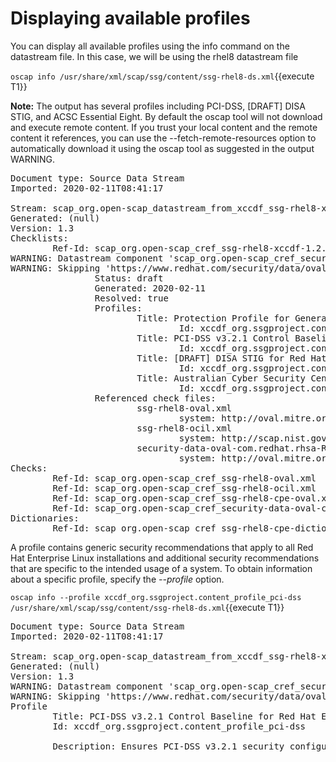 # Displaying available profiles 

You can display all available profiles using the info command on the datastream file. In this case, we will be using the rhel8 datastream file 

`oscap info /usr/share/xml/scap/ssg/content/ssg-rhel8-ds.xml`{{execute T1}}

__Note:__ The output has several profiles including PCI-DSS, [DRAFT] DISA STIG, and ACSC Essential Eight. By default the oscap tool will not 
download and execute remote content. If you trust your local content and the remote content it references, you can use the --fetch-remote-resources 
option to automatically download it using the oscap tool as suggested in the output WARNING. 

<pre class="file">
Document type: Source Data Stream
Imported: 2020-02-11T08:41:17

Stream: scap_org.open-scap_datastream_from_xccdf_ssg-rhel8-xccdf-1.2.xml
Generated: (null)
Version: 1.3
Checklists:
        Ref-Id: scap_org.open-scap_cref_ssg-rhel8-xccdf-1.2.xml
WARNING: Datastream component 'scap_org.open-scap_cref_security-data-oval-com.redhat.rhsa-RHEL8.xml' points out to the remote 'https://www.redhat.com/security/data/oval/com.redhat.rhsa-RHEL8.xml'. Use '--fetch-remote-resources' option to download it.
WARNING: Skipping 'https://www.redhat.com/security/data/oval/com.redhat.rhsa-RHEL8.xml' file which is referenced from datastream
                Status: draft
                Generated: 2020-02-11
                Resolved: true
                Profiles:
                        Title: Protection Profile for General Purpose Operating Systems
                                Id: xccdf_org.ssgproject.content_profile_ospp
                        Title: PCI-DSS v3.2.1 Control Baseline for Red Hat EnterpriseLinux 8
                                Id: xccdf_org.ssgproject.content_profile_pci-dss
                        Title: [DRAFT] DISA STIG for Red Hat Enterprise Linux 8
                                Id: xccdf_org.ssgproject.content_profile_stig
                        Title: Australian Cyber Security Centre (ACSC) Essential Eight
                                Id: xccdf_org.ssgproject.content_profile_e8
                Referenced check files:
                        ssg-rhel8-oval.xml
                                system: http://oval.mitre.org/XMLSchema/oval-definitions-5
                        ssg-rhel8-ocil.xml
                                system: http://scap.nist.gov/schema/ocil/2
                        security-data-oval-com.redhat.rhsa-RHEL8.xml
                                system: http://oval.mitre.org/XMLSchema/oval-definitions-5
Checks:
        Ref-Id: scap_org.open-scap_cref_ssg-rhel8-oval.xml
        Ref-Id: scap_org.open-scap_cref_ssg-rhel8-ocil.xml
        Ref-Id: scap_org.open-scap_cref_ssg-rhel8-cpe-oval.xml
        Ref-Id: scap_org.open-scap_cref_security-data-oval-com.redhat.rhsa-RHEL8.xml
Dictionaries:
        Ref-Id: scap_org.open-scap_cref_ssg-rhel8-cpe-dictionary.xml
</pre>

A profile contains generic security recommendations that apply to all Red Hat Enterprise Linux installations and additional security recommendations that are specific to the intended usage of a system. To obtain information about a specific profile, specify the *--profile* option.

`oscap info --profile xccdf_org.ssgproject.content_profile_pci-dss /usr/share/xml/scap/ssg/content/ssg-rhel8-ds.xml`{{execute T1}}

<pre class="file">
Document type: Source Data Stream
Imported: 2020-02-11T08:41:17

Stream: scap_org.open-scap_datastream_from_xccdf_ssg-rhel8-xccdf-1.2.xml
Generated: (null)
Version: 1.3
WARNING: Datastream component 'scap_org.open-scap_cref_security-data-oval-com.redhat.rhsa-RHEL8.xml' points out to the remote 'https://www.redhat.com/security/data/oval/com.redhat.rhsa-RHEL8.xml'. Use '--fetch-remote-resources' option to download it.
WARNING: Skipping 'https://www.redhat.com/security/data/oval/com.redhat.rhsa-RHEL8.xml' file which is referenced from datastream
Profile
        Title: PCI-DSS v3.2.1 Control Baseline for Red Hat Enterprise Linux 8
        Id: xccdf_org.ssgproject.content_profile_pci-dss

        Description: Ensures PCI-DSS v3.2.1 security configuration settings are applied.
</pre>
